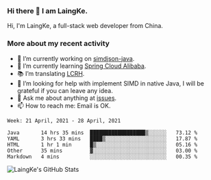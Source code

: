 ### Hi there 👋 I am LaingKe.

Hi, I'm LaingKe, a full-stack web developer from China.

### More about my recent activity

- 🔭 I’m currently working on [simdjson-java](https://github.com/laingke/simdjson-java).
- 🌱 I’m currently learning [Spring Cloud Alibaba](https://github.com/alibaba/spring-cloud-alibaba).
- :books: I’m translating [LCRH](https://github.com/LCTT/LCRH).
- 🤔 I’m looking for help with implement SIMD in native Java, I will be grateful if you can leave any idea.
- 💬 Ask me about anything at [issues](https://github.com/laingke/laingke/issues).
- 📫 How to reach me: Email is OK.

<!--START_SECTION:waka-->
```text
Week: 21 April, 2021 - 28 April, 2021

Java       14 hrs 35 mins  ██████████████████▒░░░░░░   73.12 % 
YAML       3 hrs 33 mins   ████▒░░░░░░░░░░░░░░░░░░░░   17.87 % 
HTML       1 hr 1 min      █▒░░░░░░░░░░░░░░░░░░░░░░░   05.16 % 
Other      35 mins         ▓░░░░░░░░░░░░░░░░░░░░░░░░   03.00 % 
Markdown   4 mins          ░░░░░░░░░░░░░░░░░░░░░░░░░   00.35 % 
```
<!--END_SECTION:waka-->

![LaingKe's GitHub Stats](https://github-readme-stats.vercel.app/api?username=laingke&show_icons=true&theme=nightowl&count_private=true)
